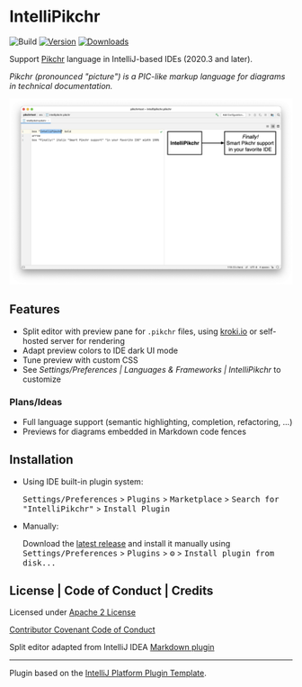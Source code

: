 # IntelliPikchr

![Build](https://github.com/YannCebron/IntelliPikchr/workflows/Build/badge.svg)
[![Version](https://img.shields.io/jetbrains/plugin/v/17624.svg)](https://plugins.jetbrains.com/plugin/17624)
[![Downloads](https://img.shields.io/jetbrains/plugin/d/17624.svg)](https://plugins.jetbrains.com/plugin/17624)

Support [Pikchr](https://pikchr.org/) language in IntelliJ-based IDEs (2020.3 and later).

_Pikchr (pronounced "picture") is a PIC-like markup language for diagrams in technical documentation._
                   
![IntelliPikchr](docs/intellipikchr.png)

## Features

- Split editor with preview pane for `.pikchr` files, using [kroki.io](https://kroki.io) or self-hosted server for rendering
- Adapt preview colors to IDE dark UI mode
- Tune preview with custom CSS
- See _Settings/Preferences \| Languages & Frameworks \| IntelliPikchr_ to customize

### Plans/Ideas

- Full language support (semantic highlighting, completion, refactoring, ...)
- Previews for diagrams embedded in Markdown code fences

## Installation

- Using IDE built-in plugin system:

  <kbd>Settings/Preferences</kbd> > <kbd>Plugins</kbd> > <kbd>Marketplace</kbd> > <kbd>Search for "IntelliPikchr"</kbd> >  <kbd>Install Plugin</kbd>

- Manually:

  Download the [latest release](https://github.com/YannCebron/IntelliPikchr/releases/latest) and install it manually
  using
  <kbd>Settings/Preferences</kbd> > <kbd>Plugins</kbd> > <kbd>⚙️</kbd> > <kbd>Install plugin from disk...</kbd>
                             
## License | Code of Conduct | Credits

Licensed under [Apache 2 License](LICENSE)

[Contributor Covenant Code of Conduct](CODE_OF_CONDUCT.md)
                                      
Split editor adapted from IntelliJ IDEA [Markdown plugin](https://github.com/JetBrains/intellij-community/tree/master/plugins/markdown)

---
Plugin based on the [IntelliJ Platform Plugin Template][template].

[template]: https://github.com/JetBrains/intellij-platform-plugin-template
